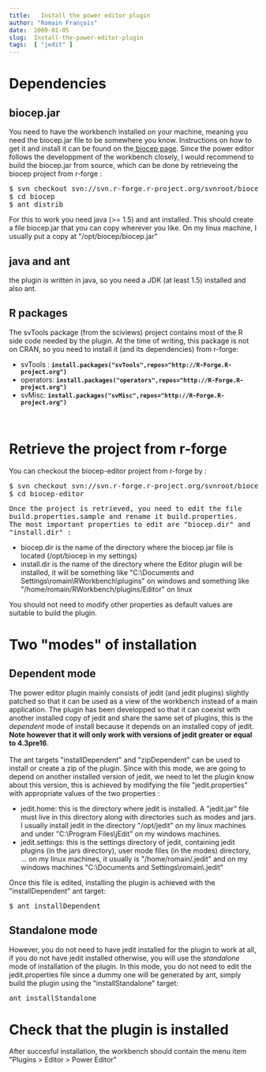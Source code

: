```yaml
---
title:   Install the power editor plugin
author: "Romain François"
date:  2009-01-05
slug:  Install-the-power-editor-plugin
tags:  [ "jedit" ]
---
```

<div class="post-content">
<h1>Dependencies</h1>
<h2>biocep.jar </h2>
You need to have the workbench installed on your machine, meaning you need the biocep.jar file to be somewhere you know. Instructions on how to get it and install it can be found on the<a href="http://biocep-distrib.r-forge.r-project.org/"> biocep page</a>. Since the power editor follows the developpment of the workbench closely, I would recommend to build the biocep.jar from source, which can be done by retrieveing the biocep project from r-forge : <br><pre><tt>$ svn checkout svn://svn.r-forge.r-project.org/svnroot/biocep<br>$ cd biocep<br>$ ant distrib<br></tt></pre>
For this to work you need java (&gt;= 1.5) and ant installed. This
should create a file biocep.jar that you can copy wherever you like. On
my linux machine, I usually put a copy at "/opt/biocep/biocep.jar"<br><h2>java and ant</h2>
the plugin is written in java, so you need a JDK (at least 1.5) installed and also ant.<br><h2>R packages </h2>
The svTools package (from the sciviews) project contains most of the R side code needed by the plugin. At the time of writing, this package is not on CRAN, so you need to install it (and its dependencies) from r-forge: <br><ul>
<li>svTools : <strong><code>install.packages("svTools",repos="http://R-Forge.R-project.org")</code></strong>
</li>
<li>operators: <strong><code>install.packages("operators",repos="http://R-Forge.R-project.org")</code></strong>
</li>
<li>svMisc: <strong><code>install.packages("svMisc",repos="http://R-Forge.R-project.org")</code></strong>
</li>
</ul>
<br><h1>Retrieve the project from r-forge</h1>
You can checkout the biocep-editor project from r-forge by : <br><pre><tt>$ svn checkout svn://svn.r-forge.r-project.org/svnroot/biocep-editor<br>$ cd biocep-editor<br></tt></pre>
<tt>Once the project is retrieved, you need to edit the file build.properties.sample and rename it build.properties. <br>The most important properties to edit are "biocep.dir" and "install.dir" : <br></tt><ul>
<li>biocep.dir is the name of the directory where the biocep.jar file is located (/opt/biocep in my settings)</li>
<li>install.dir is the name of the directory where the Editor plugin will be installed, it will be something like "C:\Documents and Settings\romain\RWorkbench\plugins" on windows and something like "/home/romain/RWorkbench/plugins/Editor" on linux</li>
</ul>
You should not need to modify other properties as default values are suitable to build the plugin. <br><h1>Two "modes" of installation</h1>
<h2>Dependent mode</h2>
The power editor plugin mainly consists of jedit (and jedit plugins)
slightly patched so that it can be used as a view of the workbench
instead of a main application. The plugin has been developped so that
it can coexist with another installed copy of jedit and share the same
set of plugins, this is the <em>dependent</em> mode of install because it depends on an installed copy of jedit. <strong>Note however that it will only work with versions of jedit greater or equal to 4.3pre16</strong>.
<br><br>The ant targets "installDependent" and "zipDependent" can be used to install or create a zip of the plugin. Since with this mode, we are going to depend on another installed version of jedit, we need to let the plugin know about this version, this is achieved by modifying the file "jedit.properties" with appropriate values of the two properties : <br><ul>
<li>jedit.home: this is the directory where jedit is installed. A "jedit.jar" file must live in this directory along with directories such as modes and jars. I usually install jedit in the directory "/opt/jedit" on my linux machines and under "C:\Program Files\jEdit" on my windows machines.</li>
<li>jedit.settings: this is the settings directory of jedit, containing jedit plugins (in the jars directory), user mode files (in the modes) directory, ... on my linux machines, it usually is "/home/romain/.jedit" and on my windows machines "C:\Documents and Settings\romain\.jedit"</li>
</ul>
Once this file is edited, installing the plugin is achieved with the "installDependent" ant target:<br><pre>$ ant installDependent</pre>
<h2>Standalone mode</h2>
However,
you do not need to have jedit installed for the plugin to work at all,
if you do not have jedit installed otherwise, you will use the <em>standalone</em> mode of installation of the plugin. In this mode, you do not need to edit the jedit.properties file since a dummy one will be generated by ant, simply build the plugin using the "installStandalone" target: <br><pre>ant installStandalone</pre>
<h1>Check that the plugin is installed </h1>
After succesful installation, the workbench should contain the menu item "Plugins &gt; Editor &gt; Power Editor"<br><br><a href="/public/posts/post2-install/powereditorbutton.png"><img title="powereditorbutton.png, janv. 2009" style="margin: 0 auto; display: block;" alt="" src="/public/posts/post2-install/powereditorbutton_m.jpg"></a><br><br><br>
</div>
